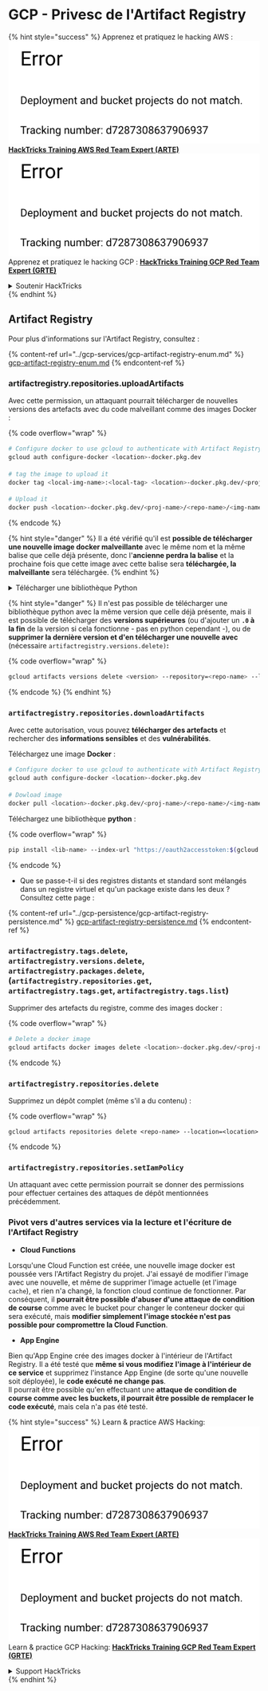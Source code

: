 # GCP - Privesc de l'Artifact Registry

{% hint style="success" %}
Apprenez et pratiquez le hacking AWS :<img src="../../../.gitbook/assets/image (1) (1).png" alt="" data-size="line">[**HackTricks Training AWS Red Team Expert (ARTE)**](https://training.hacktricks.xyz/courses/arte)<img src="../../../.gitbook/assets/image (1) (1).png" alt="" data-size="line">\
Apprenez et pratiquez le hacking GCP : <img src="../../../.gitbook/assets/image (2).png" alt="" data-size="line">[**HackTricks Training GCP Red Team Expert (GRTE)**<img src="../../../.gitbook/assets/image (2).png" alt="" data-size="line">](https://training.hacktricks.xyz/courses/grte)

<details>

<summary>Soutenir HackTricks</summary>

* Consultez les [**plans d'abonnement**](https://github.com/sponsors/carlospolop) !
* **Rejoignez le** 💬 [**groupe Discord**](https://discord.gg/hRep4RUj7f) ou le [**groupe telegram**](https://t.me/peass) ou **suivez-nous sur** **Twitter** 🐦 [**@hacktricks\_live**](https://twitter.com/hacktricks\_live)**.**
* **Partagez des astuces de hacking en soumettant des PR aux** [**HackTricks**](https://github.com/carlospolop/hacktricks) et [**HackTricks Cloud**](https://github.com/carlospolop/hacktricks-cloud) dépôts github.

</details>
{% endhint %}

## Artifact Registry

Pour plus d'informations sur l'Artifact Registry, consultez :

{% content-ref url="../gcp-services/gcp-artifact-registry-enum.md" %}
[gcp-artifact-registry-enum.md](../gcp-services/gcp-artifact-registry-enum.md)
{% endcontent-ref %}

### artifactregistry.repositories.uploadArtifacts

Avec cette permission, un attaquant pourrait télécharger de nouvelles versions des artefacts avec du code malveillant comme des images Docker :

{% code overflow="wrap" %}
```bash
# Configure docker to use gcloud to authenticate with Artifact Registry
gcloud auth configure-docker <location>-docker.pkg.dev

# tag the image to upload it
docker tag <local-img-name>:<local-tag> <location>-docker.pkg.dev/<proj-name>/<repo-name>/<img-name>:<tag>

# Upload it
docker push <location>-docker.pkg.dev/<proj-name>/<repo-name>/<img-name>:<tag>
```
{% endcode %}

{% hint style="danger" %}
Il a été vérifié qu'il est **possible de télécharger une nouvelle image docker malveillante** avec le même nom et la même balise que celle déjà présente, donc l'**ancienne perdra la balise** et la prochaine fois que cette image avec cette balise sera **téléchargée, la malveillante** sera téléchargée.
{% endhint %}

<details>

<summary>Télécharger une bibliothèque Python</summary>

**Commencez par créer la bibliothèque à télécharger** (si vous pouvez télécharger la dernière version du registre, vous pouvez éviter cette étape) :

1.  **Configurez la structure de votre projet** :

* Créez un nouveau répertoire pour votre bibliothèque, par exemple, `hello_world_library`.
* À l'intérieur de ce répertoire, créez un autre répertoire avec le nom de votre package, par exemple, `hello_world`.
* À l'intérieur de votre répertoire de package, créez un fichier `__init__.py`. Ce fichier peut être vide ou contenir des initialisations pour votre package.

```bash
mkdir hello_world_library
cd hello_world_library
mkdir hello_world
touch hello_world/__init__.py
```
2.  **Écrivez le code de votre bibliothèque** :

* À l'intérieur du répertoire `hello_world`, créez un nouveau fichier Python pour votre module, par exemple, `greet.py`.
* Écrivez votre fonction "Hello, World!" :

```python
# hello_world/greet.py
def say_hello():
return "Hello, World!"
```
3.  **Créez un fichier `setup.py`** :

* À la racine de votre répertoire `hello_world_library`, créez un fichier `setup.py`.
* Ce fichier contient des métadonnées sur votre bibliothèque et indique à Python comment l'installer.

```python
# setup.py
from setuptools import setup, find_packages

setup(
name='hello_world',
version='0.1',
packages=find_packages(),
install_requires=[
# Toute dépendance dont votre bibliothèque a besoin
],
)
```

**Maintenant, téléchargeons la bibliothèque :**

1.  **Construisez votre package** :

* Depuis la racine de votre répertoire `hello_world_library`, exécutez :

```sh
python3 setup.py sdist bdist_wheel
```
2. **Configurez l'authentification pour twine** (utilisé pour télécharger votre package) :
* Assurez-vous d'avoir `twine` installé (`pip install twine`).
* Utilisez `gcloud` pour configurer les identifiants :

{% code overflow="wrap" %}
````
```sh
twine upload --username 'oauth2accesstoken' --password "$(gcloud auth print-access-token)" --repository-url https://<location>-python.pkg.dev/<project-id>/<repo-name>/ dist/*
```
````
{% endcode %}

3. **Nettoyer la construction**
```bash
rm -rf dist build hello_world.egg-info
```
</details>

{% hint style="danger" %}
Il n'est pas possible de télécharger une bibliothèque python avec la même version que celle déjà présente, mais il est possible de télécharger des **versions supérieures** (ou d'ajouter un **`.0` à la fin** de la version si cela fonctionne - pas en python cependant -), ou de **supprimer la dernière version et d'en télécharger une nouvelle avec** (nécessaire `artifactregistry.versions.delete)`**:**

{% code overflow="wrap" %}
```sh
gcloud artifacts versions delete <version> --repository=<repo-name> --location=<location> --package=<lib-name>
```
{% endcode %}
{% endhint %}

### `artifactregistry.repositories.downloadArtifacts`

Avec cette autorisation, vous pouvez **télécharger des artefacts** et rechercher des **informations sensibles** et des **vulnérabilités**.

Téléchargez une image **Docker** :
```sh
# Configure docker to use gcloud to authenticate with Artifact Registry
gcloud auth configure-docker <location>-docker.pkg.dev

# Dowload image
docker pull <location>-docker.pkg.dev/<proj-name>/<repo-name>/<img-name>:<tag>
```
Téléchargez une bibliothèque **python** :

{% code overflow="wrap" %}
```bash
pip install <lib-name> --index-url "https://oauth2accesstoken:$(gcloud auth print-access-token)@<location>-python.pkg.dev/<project-id>/<repo-name>/simple/" --trusted-host <location>-python.pkg.dev --no-cache-dir
```
{% endcode %}

* Que se passe-t-il si des registres distants et standard sont mélangés dans un registre virtuel et qu'un package existe dans les deux ? Consultez cette page :

{% content-ref url="../gcp-persistence/gcp-artifact-registry-persistence.md" %}
[gcp-artifact-registry-persistence.md](../gcp-persistence/gcp-artifact-registry-persistence.md)
{% endcontent-ref %}

### `artifactregistry.tags.delete`, `artifactregistry.versions.delete`, `artifactregistry.packages.delete`, (`artifactregistry.repositories.get`, `artifactregistry.tags.get`, `artifactregistry.tags.list`)

Supprimer des artefacts du registre, comme des images docker :

{% code overflow="wrap" %}
```bash
# Delete a docker image
gcloud artifacts docker images delete <location>-docker.pkg.dev/<proj-name>/<repo-name>/<img-name>:<tag>
```
{% endcode %}

### `artifactregistry.repositories.delete`

Supprimez un dépôt complet (même s'il a du contenu) :

{% code overflow="wrap" %}
```
gcloud artifacts repositories delete <repo-name> --location=<location>
```
{% endcode %}

### `artifactregistry.repositories.setIamPolicy`

Un attaquant avec cette permission pourrait se donner des permissions pour effectuer certaines des attaques de dépôt mentionnées précédemment.

### Pivot vers d'autres services via la lecture et l'écriture de l'Artifact Registry

* **Cloud Functions**

Lorsqu'une Cloud Function est créée, une nouvelle image docker est poussée vers l'Artifact Registry du projet. J'ai essayé de modifier l'image avec une nouvelle, et même de supprimer l'image actuelle (et l'image `cache`), et rien n'a changé, la fonction cloud continue de fonctionner. Par conséquent, il **pourrait être possible d'abuser d'une attaque de condition de course** comme avec le bucket pour changer le conteneur docker qui sera exécuté, mais **modifier simplement l'image stockée n'est pas possible pour compromettre la Cloud Function**.

* **App Engine**

Bien qu'App Engine crée des images docker à l'intérieur de l'Artifact Registry. Il a été testé que **même si vous modifiez l'image à l'intérieur de ce service** et supprimez l'instance App Engine (de sorte qu'une nouvelle soit déployée), le **code exécuté ne change pas**.\
Il pourrait être possible qu'en effectuant une **attaque de condition de course comme avec les buckets, il pourrait être possible de remplacer le code exécuté**, mais cela n'a pas été testé.

{% hint style="success" %}
Learn & practice AWS Hacking:<img src="../../../.gitbook/assets/image (1) (1).png" alt="" data-size="line">[**HackTricks Training AWS Red Team Expert (ARTE)**](https://training.hacktricks.xyz/courses/arte)<img src="../../../.gitbook/assets/image (1) (1).png" alt="" data-size="line">\
Learn & practice GCP Hacking: <img src="../../../.gitbook/assets/image (2).png" alt="" data-size="line">[**HackTricks Training GCP Red Team Expert (GRTE)**<img src="../../../.gitbook/assets/image (2).png" alt="" data-size="line">](https://training.hacktricks.xyz/courses/grte)

<details>

<summary>Support HackTricks</summary>

* Check the [**subscription plans**](https://github.com/sponsors/carlospolop)!
* **Join the** 💬 [**Discord group**](https://discord.gg/hRep4RUj7f) or the [**telegram group**](https://t.me/peass) or **follow** us on **Twitter** 🐦 [**@hacktricks\_live**](https://twitter.com/hacktricks\_live)**.**
* **Share hacking tricks by submitting PRs to the** [**HackTricks**](https://github.com/carlospolop/hacktricks) and [**HackTricks Cloud**](https://github.com/carlospolop/hacktricks-cloud) github repos.

</details>
{% endhint %}
